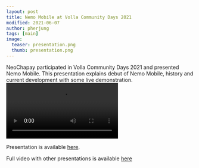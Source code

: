 ```yaml
---
layout: post
title: Nemo Mobile at Volla Community Days 2021
modified: 2021-06-07
author: pherjung
tags: [main]
image:
  teaser: presentation.png
  thumb: presentation.png
---
```


NeoChapay participated in Volla Community Days 2021 and presented Nemo Mobile.
This presentation explains debut of Nemo Mobile, history and current development with some live demonstration.
<video controls>
  <source src="/assets/nemo_at_volla_days.mp4" type="video/mp4">
</video>

Presentation is available [here](/assets/Something_about_nemo.pdf).

Full video with other presentations is available [here](https://www.youtube.com/watch?v=X9bASL_Q9Y8)
